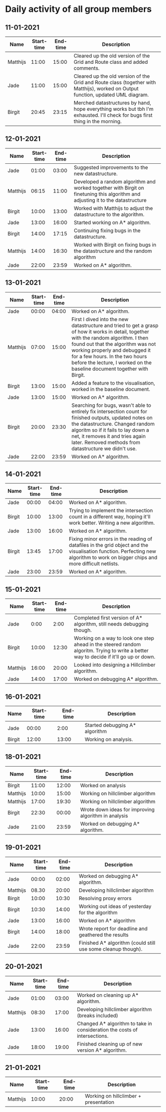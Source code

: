 # Daily activity of all group members

## 11-01-2021

| Name | Start-time | End-time | Description |
| --- | --- | --- | --- |
| Matthijs | 11:00 | 15:00 | Cleared up the old version of the Grid and Route class and added comments. |
| Jade | 11:00 | 15:00 | Cleared up the old version of the Grid and Route class (together with Matthijs), worked on Output function, updated UML diagram. |
| Birgit | 20:45 | 23:15 | Merched datastructures by hand, hope everything works but tbh I'm exhausted. I'll check for bugs first thing in the morning. |

## 12-01-2021

| Name | Start-time | End-time | Description |
| --- | --- | --- | --- |
| Jade | 01:00 | 03:00 | Suggested improvements to the new datastructure.|
| Matthijs | 06:15 | 11:00 | Developed a random algorithm and worked together with Birgit on finetuning this algorithm and adjusting it to the datastructure |
| Birgit | 10:00 | 13:00 | Worked with Matthijs to adjust the datastructure to the algorithm. |
| Jade | 13:00 | 16:00 | Started working on A* algorithm.|
| Birgit | 14:00 | 17:15 | Continuing fixing bugs in the datastructure. |
| Matthijs | 14:00 | 16:30 | Worked with Birgit on fixing bugs in the datastructure and the random algorithm |
| Jade | 22:00 | 23:59 | Worked on A* algorithm.|

## 13-01-2021
| Name | Start-time | End-time | Description |
| --- | --- | --- | --- |
| Jade | 00:00 | 04:00 | Worked on A* algorithm.|
| Matthijs | 07:00 | 15:00 | First I dived into the new datastructure and tried to get a grasp of how it works in detail, together with the random algorithm. I then found out that the algorithm was not working properly and debugged it for a few hours. In the two hours before the lecture, I worked on the baseline document together with Birgit. |
| Birgit | 13:00 | 15:00 | Added a feature to the visualisation, worked in the baseline document. |
| Jade | 13:00 | 15:00 | Worked on A* algorithm. |
| Birgit | 20:00 | 23:30 | Searching for bugs, wasn't able to entirely fix intersection count for finished outputs, updated notes on the datastructure. Changed random algoritm so if it fails to lay down a net, it removes it and tries again later. Removed methods from datastructure we didn't use. |
| Jade | 22:00 | 23:59 | Worked on A* algorithm. |

## 14-01-2021
| Name | Start-time | End-time | Description |
| --- | --- | --- | --- |
| Jade | 00:00 | 04:00 | Worked on A* algorithm.|
| Birgit | 10:00 | 13:00 | Trying to implement the intersection count in a different way, hoping it'll work better. Writing a new algorithm. |
| Jade | 13:00 | 16:00 | Worked on A* algorithm.|
| Birgit | 13:45 | 17:00 | Fixing minor errors in the reading of datafiles in the grid object and the visualisation function. Perfecting new algorithm to work on bigger chips and more difficult netlists. |
| Jade | 23:00 | 23:59 | Worked on A* algorithm.|

## 15-01-2021
| Name | Start-time | End-time | Description |
| --- | --- | --- | --- |
| Jade | 0:00 | 2:00 | Completed first version of A* algorithm, still needs debugging though. |
| Birgit | 10:00 | 12:30 | Working on a way to look one step ahead in the steered random algoritm. Trying to write a better way to decide if it'll go up or down. |
| Matthijs | 16:00 | 20:00 | Looked into designing a Hillclimber algorithm. |
| Jade | 14:00 | 17:00 | Worked on debugging A* algorithm. |

## 16-01-2021
| Name | Start-time | End-time | Description |
| --- | --- | --- | --- |
| Jade | 00:00 | 2:00 | Started debugging A* algorithm |
| Birgit | 12:00 | 13:00 | Working on analysis. |

## 18-01-2021
| Name | Start-time | End-time | Description |
| --- | --- | --- | --- |
| Birgit | 11:00 | 12:00 | Worked on analysis |
| Matthijs | 10:00 | 15:00 | Working on hillclimber algorithm |
| Matthijs | 17:00 | 19:30 | Working on hillclimber algorithm |
| Birgit | 22:30 | 00:00 | Wrote down ideas for improving algorithm in analysis |
| Jade | 21:00 | 23:59 | Worked on debugging A* algorithm. |

## 19-01-2021
| Name | Start-time | End-time | Description |
| --- | --- | --- | --- |
| Jade | 00:00 | 02:00 | Worked on debugging A* algorithm. |
| Matthijs | 08.30 | 20:00 | Developing hillclimber algorithm |
| Birgit | 10:00 | 10:30 | Resolving proxy errors |
| Birgit | 10:30 | 14:00 | Working out ideas of yesterday for the algorithm |
| Jade | 13:00 | 16:00 | Worked on A* algorithm |
| Birgit | 14:00 | 18:00 | Wrote report for deadline and geathered the results |
| Jade | 22:00 | 23:59 | Finished A* algorithm (could still use some cleanup though). |

## 20-01-2021
| Name | Start-time | End-time | Description |
| --- | --- | --- | --- |
| Jade | 01:00 | 03:00 | Worked on cleaning up A* algorithm. |
| Matthijs | 08:30 | 17:00 | Developing hillclimber algorithm (breaks included) |
| Jade | 13:00 | 16:00 | Changed A* algorithm to take in consideration the costs of intersections. |
| Jade | 18:00 | 19:00 | Finished cleaning up of new version A* algorithm. |

## 21-01-2021
| Name | Start-time | End-time | Description |
| --- | --- | --- | --- |
| Matthijs | 10:00 | 20:00 | Working on hillclimber + presentation |